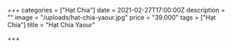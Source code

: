 +++
categories = ["Hạt Chia"]
date = 2021-02-27T17:00:00Z
description = ""
image = "/uploads/hat-chia-yaour.jpg"
price = "39.000"
tags = ["Hạt Chia"]
title = "Hạt Chia Yaour"

+++
